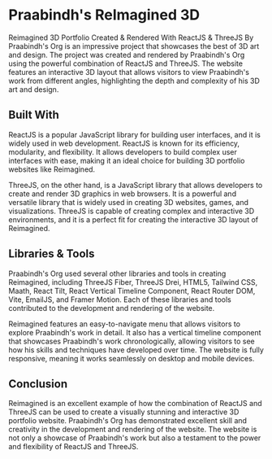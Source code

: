 # Praabindh's ReImagined 3D

Reimagined 3D Portfolio Created & Rendered With ReactJS & ThreeJS By Praabindh's Org is an impressive project that showcases the best of 3D art and design. The project was created and rendered by Praabindh's Org using the powerful combination of ReactJS and ThreeJS. The website features an interactive 3D layout that allows visitors to view Praabindh's work from different angles, highlighting the depth and complexity of his 3D art and design.

## Built With

ReactJS is a popular JavaScript library for building user interfaces, and it is widely used in web development. ReactJS is known for its efficiency, modularity, and flexibility. It allows developers to build complex user interfaces with ease, making it an ideal choice for building 3D portfolio websites like Reimagined. 

ThreeJS, on the other hand, is a JavaScript library that allows developers to create and render 3D graphics in web browsers. It is a powerful and versatile library that is widely used in creating 3D websites, games, and visualizations. ThreeJS is capable of creating complex and interactive 3D environments, and it is a perfect fit for creating the interactive 3D layout of Reimagined.

## Libraries & Tools

Praabindh's Org used several other libraries and tools in creating Reimagined, including ThreeJS Fiber, ThreeJS Drei, HTML5, Tailwind CSS, Maath, React Tilt, React Vertical Timeline Component, React Router DOM, Vite, EmailJS, and Framer Motion. Each of these libraries and tools contributed to the development and rendering of the website.

Reimagined features an easy-to-navigate menu that allows visitors to explore Praabindh's work in detail. It also has a vertical timeline component that showcases Praabindh's work chronologically, allowing visitors to see how his skills and techniques have developed over time. The website is fully responsive, meaning it works seamlessly on desktop and mobile devices.

## Conclusion

Reimagined is an excellent example of how the combination of ReactJS and ThreeJS can be used to create a visually stunning and interactive 3D portfolio website. Praabindh's Org has demonstrated excellent skill and creativity in the development and rendering of the website. The website is not only a showcase of Praabindh's work but also a testament to the power and flexibility of ReactJS and ThreeJS.